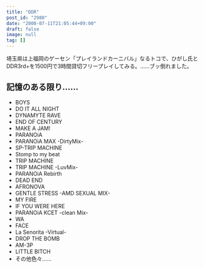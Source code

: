 ```yaml
---
title: "DDR"
post_id: "2980"
date: "2000-07-11T21:05:44+09:00"
draft: false
image: null
tag: []
---
```



埼玉県は上福岡のゲーセン「プレイランドカーニバル」なるトコで、ひがし氏とDDR3rd+を1500円で3時間貸切フリープレイしてみる。……ブッ倒れました。
## 記憶のある限り……


  * BOYS
  * DO IT ALL NIGHT
  * DYNAMYTE RAVE
  * END OF CENTURY
  * MAKE A JAM!
  * PARANOiA
  * PARANOiA MAX -DirtyMix-
  * SP-TRIP MACHINE
  * Stomp to my beat
  * TRIP MACHINE
  * TRIP MACHINE -LuvMix-
  * PARANOiA Rebirth
  * DEAD END
  * AFRONOVA
  * GENTLE STRESS -AMD SEXUAL MIX-
  * MY FIRE
  * IF YOU WERE HERE
  * PARANOiA KCET -clean Mix-
  * WA
  * FACE
  * La Senorita -Virtual-
  * DROP THE BOMB
  * AM-3P
  * LITTLE BITCH
  * その他色々……
